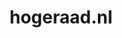 ---
layout: post
title: "hogeraad.nl"
internal_url: "/dutchgov/hogeraad.nl.html"
subdomains_count: 26
all_subdomains_count: 68
urls_count: 20
ssl_rank: 0
http_rank: 60.8
url_link: /data/hogeraad.nl/urls.txt
all_subdomains_link: /data/hogeraad.nl/all_subdomains.txt
subdomains_link: /data/hogeraad.nl/subdomains.txt
categories: dutchgov
---